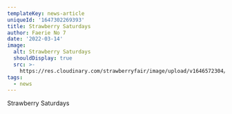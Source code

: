 ```yaml
---
templateKey: news-article
uniqueId: '1647302269393'
title: Strawberry Saturdays
author: Faerie No 7
date: '2022-03-14'
image:
  alt: Strawberry Saturdays
  shouldDisplay: true
  src: >-
    https://res.cloudinary.com/strawberryfair/image/upload/v1646572304/Strawberry_Saturdays_zuycoy.jpg
tags:
  - news
---
```

Strawberry Saturdays

